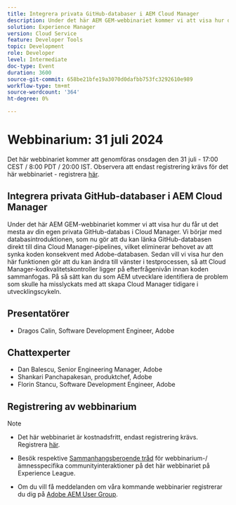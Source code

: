 ```yaml
---
title: Integrera privata GitHub-databaser i AEM Cloud Manager
description: Under det här AEM GEM-webbinariet kommer vi att visa hur du får ut det mesta av din egen privata GitHub-databas i Cloud Manager. Vi börjar med databasintroduktionen, som nu gör att du kan länka GitHub-databasen direkt till dina Cloud Manager-pipelines, vilket eliminerar behovet av att synka koden konsekvent med Adobe-databasen. Sedan vill vi visa hur den här funktionen gör att du kan ändra till vänster i testprocessen, så att Cloud Manager-kodkvalitetskontroller ligger på efterfrågenivån innan koden sammanfogas. På så sätt kan du som AEM utvecklare identifiera de problem som skulle ha misslyckats med att skapa Cloud Manager tidigare i utvecklingscykeln.
solution: Experience Manager
version: Cloud Service
feature: Developer Tools
topic: Development
role: Developer
level: Intermediate
doc-type: Event
duration: 3600
source-git-commit: 658be21bfe19a3070d0dafbb753fc3292610e989
workflow-type: tm+mt
source-wordcount: '364'
ht-degree: 0%

---
```


# Webbinarium: 31 juli 2024

Det här webbinariet kommer att genomföras onsdagen den 31 juli - 17:00 CEST / 8:00 PDT / 20:00 IST. Observera att endast registrering krävs för det här webbinariet - registrera [här](https://adobe.ly/3LmXfGk).

## Integrera privata GitHub-databaser i AEM Cloud Manager

Under det här AEM GEM-webbinariet kommer vi att visa hur du får ut det mesta av din egen privata GitHub-databas i Cloud Manager. Vi börjar med databasintroduktionen, som nu gör att du kan länka GitHub-databasen direkt till dina Cloud Manager-pipelines, vilket eliminerar behovet av att synka koden konsekvent med Adobe-databasen. Sedan vill vi visa hur den här funktionen gör att du kan ändra till vänster i testprocessen, så att Cloud Manager-kodkvalitetskontroller ligger på efterfrågenivån innan koden sammanfogas. På så sätt kan du som AEM utvecklare identifiera de problem som skulle ha misslyckats med att skapa Cloud Manager tidigare i utvecklingscykeln.

## Presentatörer

* Dragos Calin, Software Development Engineer, Adobe

## Chattexperter

* Dan Balescu, Senior Engineering Manager, Adobe
* Shankari Panchapakesan, produktchef, Adobe
* Florin Stancu, Software Development Engineer, Adobe

## Registrering av webbinarium

>[!NOTE]
> 
>* Det här webbinariet är kostnadsfritt, endast registrering krävs. Registrera [här](https://adobe.ly/3LmXfGk).
>
>* Besök respektive [Sammanhangsberoende tråd](https://adobe.ly/4f1jhMo) för webbinarium-/ämnesspecifika communityinteraktioner på det här webbinariet på Experience League.
>
>* Om du vill få meddelanden om våra kommande webbinarier registrerar du dig på [Adobe AEM User Group](https://aem-augs.adobe.com/).
